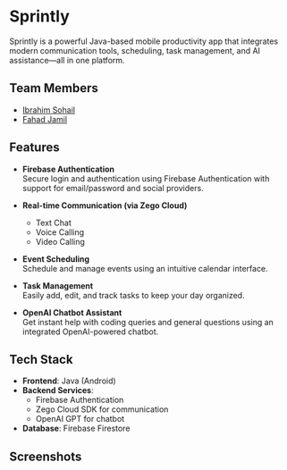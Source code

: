 # Sprintly

Sprintly is a powerful Java-based mobile productivity app that integrates modern communication tools, scheduling, task management, and AI assistance—all in one platform.

## Team Members
- [Ibrahim Sohail](https://github.com/ibrahimsohail077)
- [Fahad Jamil](https://github.com/fahadjamil567)

## Features

- **Firebase Authentication**  
  Secure login and authentication using Firebase Authentication with support for email/password and social providers.

- **Real-time Communication (via Zego Cloud)**  
  - Text Chat  
  - Voice Calling  
  - Video Calling  

- **Event Scheduling**  
  Schedule and manage events using an intuitive calendar interface.

- **Task Management**  
  Easily add, edit, and track tasks to keep your day organized.

- **OpenAI Chatbot Assistant**  
  Get instant help with coding queries and general questions using an integrated OpenAI-powered chatbot.

## Tech Stack

- **Frontend**: Java (Android)
- **Backend Services**:
  - Firebase Authentication
  - Zego Cloud SDK for communication
  - OpenAI GPT for chatbot
- **Database**: Firebase Firestore

## Screenshots
